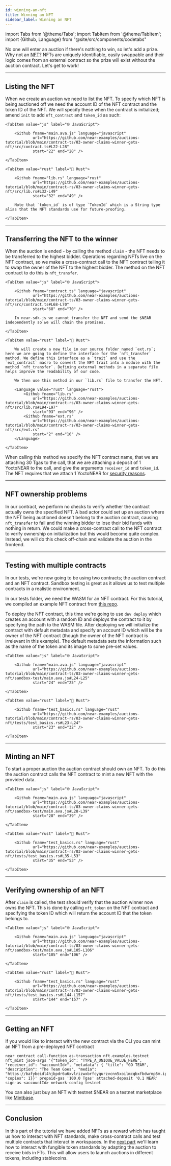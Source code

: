 ```yaml
---
id: winning-an-nft
title: Winning an NFT
sidebar_label: Winning an NFT
---
```


import Tabs from '@theme/Tabs';
import TabItem from '@theme/TabItem';
import {Github, Language} from "@site/src/components/codetabs"

No one will enter an auction if there's nothing to win, so let's add a prize. Why not an [NFT](../../2.build/5.primitives/nft.md)? NFTs are uniquely identifiable, easily swappable and their logic comes from an external contract so the prize will exist without the auction contract. Let's get to work!

---

## Listing the NFT

When we create an auction we need to list the NFT. To specify which NFT is being auctioned off we need the account ID of the NFT contract and the token ID of the NFT. We will specify these when the contract is initialized; amend `init` to add `nft_contract` and `token_id` as such:  


<Tabs groupId="code-tabs">

    <TabItem value="js" label="🌐 JavaScript">

        <Github fname="main.ava.js" language="javascript"
                url="https://github.com/near-examples/auctions-tutorial/blob/main/contract-ts/03-owner-claims-winner-gets-nft/src/contract.ts#L22-L28"
                start="22" end="28" />

    </TabItem>

    <TabItem value="rust" label="🦀 Rust">

        <Github fname="lib.rs" language="rust"
                url="https://github.com/near-examples/auctions-tutorial/blob/main/contract-rs/03-owner-claims-winner-gets-nft/src/lib.rs#L32-L49"
                start="32" end="49" />

        Note that `token_id` is of type `TokenId` which is a String type alias that the NFT standards use for future-proofing.

    </TabItem>

</Tabs>

---

## Transferring the NFT to the winner

When the auction is ended - by calling the method `claim` - the NFT needs to be transferred to the highest bidder. Operations regarding NFTs live on the NFT contract, so we make a cross-contract call to the NFT contract telling it to swap the owner of the NFT to the highest bidder. The method on the NFT contract to do this is `nft_transfer`.

<Tabs groupId="code-tabs">

    <TabItem value="js" label="🌐 JavaScript">

        <Github fname="contract.ts" language="javascript"
                url="https://github.com/near-examples/auctions-tutorial/blob/main/contract-ts/03-owner-claims-winner-gets-nft/src/contract.ts#L68-L70"
                start="68" end="70" />

        In near-sdk-js we cannot transfer the NFT and send the $NEAR independently so we will chain the promises.

    </TabItem>

    <TabItem value="rust" label="🦀 Rust">

        We will create a new file in our source folder named `ext.rs`; here we are going to define the interface for the `nft_transfer` method. We define this interface as a `trait` and use the `ext_contract` macro to convert the NFT trait into a module with the method `nft_transfer`. Defining external methods in a separate file helps improve the readability of our code. 
        
        We then use this method in our `lib.rs` file to transfer the NFT.

        <Language value="rust" language="rust">
            <Github fname="lib.rs" 
                url="https://github.com/near-examples/auctions-tutorial/blob/main/contract-rs/03-owner-claims-winner-gets-nft/src/lib.rs#L94-L97"
                start="93" end="96" />
            <Github fname="ext.rs" 
                url="https://github.com/near-examples/auctions-tutorial/blob/main/contract-rs/03-owner-claims-winner-gets-nft/src/ext.rs"
                start="2" end="10" />
        </Language>

    </TabItem>

</Tabs>

When calling this method we specify the NFT contract name, that we are attaching 30 Tgas to the call, that we are attaching a deposit of 1 YoctoNEAR to the call, and give the arguments `receiver_id` and `token_id`. The NFT requires that we attach 1 YoctoNEAR for [security reasons](../../2.build/2.smart-contracts/security/one_yocto.md).

---

## NFT ownership problems

In our contract, we perform no checks to verify whether the contract actually owns the specified NFT. A bad actor could set up an auction where the NFT being auctioned doesn't belong to the auction contract, causing `nft_transfer` to fail and the winning bidder to lose their bid funds with nothing in return. We could make a cross-contract call to the NFT contract to verify ownership on initialization but this would become quite complex. Instead, we will do this check off-chain and validate the auction in the frontend. 

---

## Testing with multiple contracts

In our tests, we're now going to be using two contracts; the auction contract and an NFT contract. Sandbox testing is great as it allows us to test multiple contracts in a realistic environment.

In our tests folder, we need the WASM for an NFT contract. For this tutorial, we compiled an example NFT contract from [this repo](https://github.com/near-examples/NFT/tree/master).

To deploy the NFT contract, this time we're going to use `dev deploy` which creates an account with a random ID and deploys the contract to it by specifying the path to the WASM file. After deploying we will initialize the contract with default metadata and specify an account ID which will be the owner of the NFT contract (though the owner of the NFT contract is irrelevant in this example). The default metadata sets the information such as the name of the token and its image to some pre-set values.

<Tabs groupId="code-tabs">

    <TabItem value="js" label="🌐 JavaScript">

        <Github fname="main.ava.js" language="javascript"
                url="https://github.com/near-examples/auctions-tutorial/blob/main/contract-ts/03-owner-claims-winner-gets-nft/sandbox-test/main.ava.js#L24-L25"
                start="24" end="25" />

    </TabItem>

    <TabItem value="rust" label="🦀 Rust">

        <Github fname="test_basics.rs" language="rust"
                url="https://github.com/near-examples/auctions-tutorial/blob/main/contract-rs/03-owner-claims-winner-gets-nft/tests/test_basics.rs#L23-L24"
                start="23" end="32" />

    </TabItem>

</Tabs>

---

## Minting an NFT

To start a proper auction the auction contract should own an NFT. To do this the auction contract calls the NFT contract to mint a new NFT with the provided data.  

<Tabs groupId="code-tabs">

    <TabItem value="js" label="🌐 JavaScript">

        <Github fname="main.ava.js" language="javascript"
                url="https://github.com/near-examples/auctions-tutorial/blob/main/contract-ts/03-owner-claims-winner-gets-nft/sandbox-test/main.ava.js#L28-L39"
                start="28" end="39" />

    </TabItem>

    <TabItem value="rust" label="🦀 Rust">

        <Github fname="test_basics.rs" language="rust"
                url="https://github.com/near-examples/auctions-tutorial/blob/main/contract-rs/03-owner-claims-winner-gets-nft/tests/test_basics.rs#L35-L53"
                start="35" end="53" />

    </TabItem>

</Tabs>

---

## Verifying ownership of an NFT

After `claim` is called, the test should verify that the auction winner now owns the NFT. This is done by calling `nft_token` on the NFT contract and specifying the token ID which will return the account ID that the token belongs to.

<Tabs groupId="code-tabs">

    <TabItem value="js" label="🌐 JavaScript">

        <Github fname="main.ava.js" language="javascript"
                url="https://github.com/near-examples/auctions-tutorial/blob/main/contract-ts/03-owner-claims-winner-gets-nft/sandbox-test/main.ava.js#L105-L106"
                start="105" end="106" />

    </TabItem>

    <TabItem value="rust" label="🦀 Rust">

        <Github fname="test_basics.rs" language="rust"
                url="https://github.com/near-examples/auctions-tutorial/blob/main/contract-rs/03-owner-claims-winner-gets-nft/tests/test_basics.rs#L144-L157"
                start="144" end="157" />

    </TabItem>

</Tabs>

---

## Getting an NFT

If you would like to interact with the new contract via the CLI you can mint an NFT from a pre-deployed NFT contract 

```
near contract call-function as-transaction nft.examples.testnet nft_mint json-args '{"token_id": "TYPE_A_UNIQUE_VALUE_HERE", "receiver_id": "<accountId>", "metadata": { "title": "GO TEAM", "description": "The Team Goes", "media": "https://bafybeidl4hjbpdr6u6xvlrizwxbrfcyqurzvcnn5xoilmcqbxfbdwrmp5m.ipfs.dweb.link/", "copies": 1}}' prepaid-gas '100.0 Tgas' attached-deposit '0.1 NEAR' sign-as <accountId> network-config testnet
```

You can also just buy an NFT with testnet $NEAR on a testnet marketplace like [Mintbase](https://testnet.mintbase.xyz/explore/new/0).

---

## Conclusion 

In this part of the tutorial we have added NFTs as a reward which has taught us how to interact with NFT standards, make cross-contract calls and test multiple contracts that interact in workspaces. In the [next part](./4-ft.md) we'll learn how to interact with fungible token standards by adapting the auction to receive bids in FTs. This will allow users to launch auctions in different tokens, including stablecoins. 

